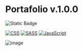 # Portafolio v.1.0.0

![Static Badge](https://img.shields.io/badge/HTML-orange)


[![CSS](https://img.shields.io/badge/CSS-0453FB?style=for-the-badge&labelColor=101010)]() 
[![SASS](https://img.shields.io/badge/SASS-ed9de8?style=for-the-badge&labelColor=101010)]() 
[![JavaScript](https://img.shields.io/badge/JAVASCRIPT-yellow?style=for-the-badge&labelColor=101010)]() 

![image](https://github.com/Company-Codermex/Portafolio/assets/143505447/c1cdd572-e2c6-4916-91f1-01941db116c0)
